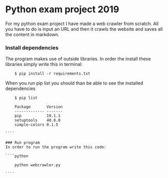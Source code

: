# Python exam project 2019
For my python exam project I have made a web crawler from scratch. 
All you have to do is input an URL and then it crawls the website and saves all the content in markdown.

### Install dependencies
The program makes use of outside libraries.
In order the install these libraries simply write this in terminal:

````
    $ pip install -r requirements.txt
`````
When you run pip list you should than be able to see the installed dependencies
`````
    $ pip list

    Package       Version
    ------------- -------
    pip           19.1.1 
    setuptools    40.8.0 
    simple-colors 0.1.5

````

### Run program
In order to run the program write this code:

````python
    
    python webcrawler.py

````